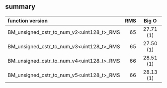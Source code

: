 
## summary

|function version       | RMS                  | Big O                      |
|:----------------------|---------------------:|:--------------------------:|
| BM_unsigned_cstr_to_num_v2<uint128_t>_RMS | 65 | 27.71 (1) |
| BM_unsigned_cstr_to_num_v3<uint128_t>_RMS | 65 | 27.50 (1) |
| BM_unsigned_cstr_to_num_v4<uint128_t>_RMS | 66 | 28.51 (1) |
| BM_unsigned_cstr_to_num_v5<uint128_t>_RMS | 66 | 28.13 (1) |
